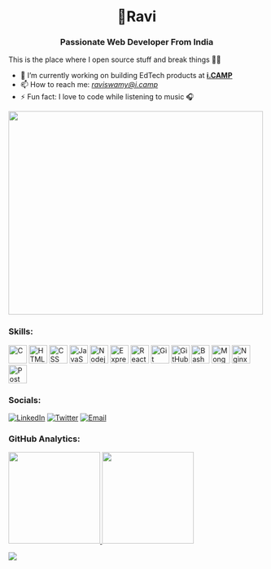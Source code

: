 <h1 align="center">💫Ravi</h1>
<h3 align="center">Passionate Web Developer From India</h3>

This is the place where I open source stuff and break things 👨‍💻 
- 🧠 I’m currently working on building EdTech products at **[i.CAMP](https://i.camp/)**
- 📫 How to reach me: *raviswamy@i.camp*
- ⚡ Fun fact: I love to code while listening to music 🎧

<img
  src="https://github.com/Anmol-Baranwal/Cool-GIFs-For-GitHub/assets/74038190/219bcc70-f5dc-466b-9a60-29653d8e8433"
  height="400px"
  width="500px"
/>

### Skills:

<a href="https://www.cprogramming.com/" target="_blank" rel="noreferrer"><img src="https://skillicons.dev/icons?i=c&theme=dark" width="36" height="36" alt="C" /></a>
<a href="https://html.com/" target="_blank" rel="noreferrer"><img src="https://skillicons.dev/icons?i=html&theme=dark" width="36" height="36" alt="HTML" /></a>
<a href="https://css3.com/" target="_blank" rel="noreferrer"><img src="https://skillicons.dev/icons?i=css&theme=dark" width="36" height="36" alt="CSS" /></a>
<a href="https://www.javascript.com/" target="_blank" rel="noreferrer"><img src="https://skillicons.dev/icons?i=js&theme=dark" width="36" height="36" alt="JavaScript" /></a>
<a href="https://nodejs.org/en/learn/getting-started/introduction-to-nodejs" target="_blank" rel="noreferrer"><img src="https://skillicons.dev/icons?i=nodejs&theme=dark" width="36" height="36" alt="Nodejs" /></a>
<a href="https://expressjs.com/" target="_blank" rel="noreferrer"><img src="https://skillicons.dev/icons?i=express&theme=dark" width="36" height="36" alt="Express" /></a>
<a href="https://legacy.reactjs.org/" target="_blank" rel="noreferrer"><img src="https://skillicons.dev/icons?i=react&theme=dark" width="36" height="36" alt="React" /></a>
<a href="https://git-scm.com/" target="_blank" rel="noreferrer"><img src="https://skillicons.dev/icons?i=git&theme=dark" width="36" height="36" alt="Git" /></a>
<a href="https://github.com/" target="_blank" rel="noreferrer"><img src="https://skillicons.dev/icons?i=github&theme=dark" width="36" height="36" alt="GitHub" /></a>
<a href="https://www.gnu.org/software/bash/" target="_blank" rel="noreferrer"><img src="https://skillicons.dev/icons?i=bash&theme=dark" width="36" height="36" alt="Bash" /></a>
<a href="https://www.mongodb.com/" target="_blank" rel="noreferrer"><img src="https://skillicons.dev/icons?i=mongodb&theme=dark" width="36" height="36" alt="MongoDB" /></a>
<a href="https://nginx.org/en/" target="_blank" rel="noreferrer"><img src="https://skillicons.dev/icons?i=nginx&theme=dark" width="36" height="36" alt="Nginx" /></a>
<a href="https://www.postman.com/" target="_blank" rel="noreferrer"><img src="https://skillicons.dev/icons?i=postman&theme=dark" width="36" height="36" alt="Postman" /></a>

### Socials:

[![LinkedIn](https://img.shields.io/badge/LinkedIn-%230077B5.svg?logo=linkedin&logoColor=white)](https://www.linkedin.com/in/raviswamyp/)
[![Twitter](https://img.shields.io/badge/Twitter-%231DA1F2.svg?logo=Twitter&logoColor=white)](https://twitter.com/ipavan_teja)
[![Email](https://img.shields.io/badge/Gmail-%23E4410F.svg?logo=Gmail&logoColor=white)](mailto:raviswamyp@gmail.com)

### GitHub Analytics:

<p>
<a href="https://github.com/raviswamy777">
  <img height="180em" src="https://github-readme-stats-eight-theta.vercel.app/api?username=raviswamy777&show_icons=true&theme=algolia&include_all_commits=true&count_private=true"/>
  <img height="180em" src="https://github-readme-stats-eight-theta.vercel.app/api/top-langs/?username=raviswamy777&layout=compact&langs_count=8&theme=algolia&include_all_commits=true&count_private=true"/>
</a>
</p>

![](https://komarev.com/ghpvc/?username=raviswamy777&color=blue&style=square&base=100)
